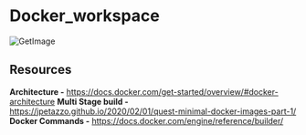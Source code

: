 # Docker_workspace

![GetImage](https://github.com/rebelroar/docker_workspace/assets/47750819/87a6dc37-9385-430b-8268-63d9299c69ad)

## Resources
**Architecture -** https://docs.docker.com/get-started/overview/#docker-architecture 
**Multi Stage build -** https://jpetazzo.github.io/2020/02/01/quest-minimal-docker-images-part-1/
**Docker Commands -** https://docs.docker.com/engine/reference/builder/
